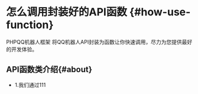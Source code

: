 # 怎么调用封装好的API函数 {#how-use-function}

PHPQQ机器人框架 将QQ机器人API封装为函数让你快速调用，尽力为您提供最好的开发体验。

## API函数类介绍{#about}

- 1.我们通过111
